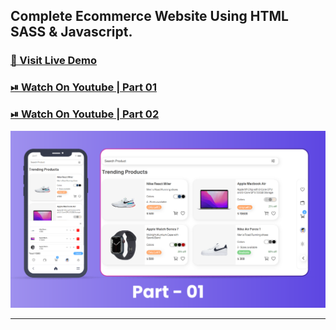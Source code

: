 ## Complete Ecommerce Website Using HTML SASS & Javascript.

### [🔗 Visit Live Demo](https://ecommerce-cods.netlify.app/)

### [⏯ Watch On Youtube | Part 01](https://youtu.be/ZNPOW-ul5_8)

### [⏯ Watch On Youtube | Part 02]()


![thumbnail](thumbnail.png)

----------